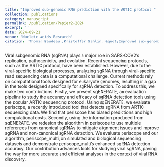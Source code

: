 ```yaml
---
title: "Improved sub-genomic RNA prediction with the ARTIC protocol "
collection: publications
category: manuscript
permalink: /publication/Papier2-2024
excerpt: ''
date: 2024-09-21
venue: 'Nucleic Acids Research'
citation: 'Thomas Baudeau ,Kristoffer Sahlin. &quot;Improved sub-genomic RNA prediction with the ARTIC protocol; <i>Nucleic Acids Research</i>.'
---
```


Viral subgenomic RNA (sgRNA) plays a major role in SARS-COV2’s replication, pathogenicity, and evolution. Recent sequencing protocols, such as the ARTIC protocol, have been established. However, due to the viral-specific biological processes, analyzing sgRNA through viral-specific read sequencing data is a computational challenge. Current methods rely on computational tools designed for eukaryote genomes, resulting in a gap in the tools designed specifically for sgRNA detection. To address this, we make two contributions. Firstly, we present sgENERATE, an evaluation pipeline to study the accuracy and efficacy of sgRNA detection tools using the popular ARTIC sequencing protocol. Using sgENERATE, we evaluate periscope, a recently introduced tool that detects sgRNA from ARTIC sequencing data. We find that periscope has biased predictions and high computational costs. Secondly, using the information produced from sgENERATE, we redesign the algorithm in periscope to use multiple references from canonical sgRNAs to mitigate alignment issues and improve sgRNA and non-canonical sgRNA detection. We evaluate periscope and our algorithm, periscope_multi, on simulated and biological sequencing datasets and demonstrate periscope_multi’s enhanced sgRNA detection accuracy. Our contribution advances tools for studying viral sgRNA, paving the way for more accurate and efficient analyses in the context of viral RNA discovery.